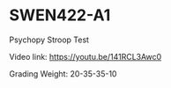 # SWEN422-A1
Psychopy Stroop Test

Video link: https://youtu.be/141RCL3Awc0

Grading Weight: 20-35-35-10
